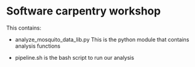 Software carpentry workshop
===========================

This contains:

* analyze_mosquito_data_lib.py
	This is the python module that contains analysis functions

* pipeline.sh is the bash script to run our analysis	